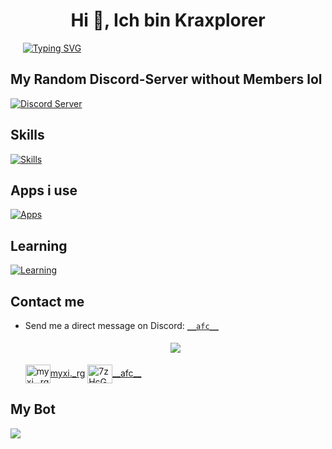 <h1 align="center">Hi 👋, Ich bin Kraxplorer</h1>
&nbsp;&nbsp;&nbsp;&nbsp;&nbsp;<a href="https://www.youtube.com/watch?v=dQw4w9WgXcQ"><img src="https://readme-typing-svg.herokuapp.com?font=Caveat&weight=500&size=30&pause=1000&color=026ADD&center=true&vCenter=true&random=false&width=435&lines=Discord+Bot+Developer;Learning+React;Unprofessional+Minecraft+Player" alt="Typing SVG" /></a>

## My Random Discord-Server without Members lol

[![Discord Server](https://img.shields.io/discord/1164907460935549043?label=discord&style=for-the-badge&logo=discord&color=5865F2&logoColor=white)](https://discord.gg/7zHcGqUeB4)

## Skills

[![Skills](https://skillicons.dev/icons?i=py,js,ts,express,django,flask,html,sqlite)](https://www.youtube.com/watch?v=dQw4w9WgXcQ)

## Apps i use

[![Apps](https://skillicons.dev/icons?i=discord,github,vscode,powershell)](https://www.youtube.com/watch?v=dQw4w9WgXcQ)

## Learning

[![Learning](https://skillicons.dev/icons?i=react)](https://www.youtube.com/watch?v=dQw4w9WgXcQ)

## Contact me

- Send me a direct message on Discord: [`__afc__`](https://discord.com/users/1008690808582590494)

    <center>
      <a href='https://discord.com/users/1008690808582590494'>
        <img src="https://discord.c99.nl/widget/theme-1/1008690808582590494.png" style='padding: 5px'>
      </a>
    </center>

  <p align="left">
    <a href="https://instagram.com/myxi._rg" target="blank"><img align="center" src="https://raw.githubusercontent.com/rahuldkjain/github-profile-readme-generator/master/src/images/icons/Social/instagram.svg" alt="myxi._rg" height="30" width="40" />myxi._rg</a>
    <a href="https://discord.com/users/1008690808582590494" target="blank"><img align="center" src="https://raw.githubusercontent.com/rahuldkjain/github-profile-readme-generator/master/src/images/icons/Social/discord.svg" alt="7zHcGqUeB4" height="30" width="40" />__afc__</a>
  </p>

## My Bot

<a href="https://top.gg/bot/1104347323238191207">
  <img src="https://top.gg/api/widget/1104347323238191207.svg">
</a>
